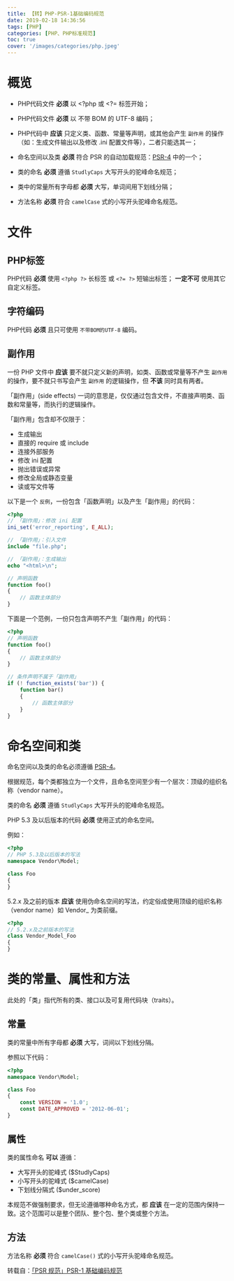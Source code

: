 ```yaml
---
title: 【转】PHP-PSR-1基础编码规范
date: 2019-02-18 14:36:56
tags: [PHP]
categories: [PHP、PHP标准规范]
toc: true
cover: '/images/categories/php.jpeg'
---
```


# 概览

- PHP代码文件 **必须** 以 <?php 或 <?= 标签开始；

- PHP代码文件 **必须** 以 不带 BOM 的 UTF-8 编码；

- PHP代码中 **应该** 只定义类、函数、常量等声明，或其他会产生 `副作用` 的操作（如：生成文件输出以及修改 .ini 配置文件等），二者只能选其一；

- 命名空间以及类 **必须** 符合 PSR 的自动加载规范：[PSR-4]() 中的一个；

- 类的命名 **必须** 遵循 `StudlyCaps` 大写开头的驼峰命名规范；

- 类中的常量所有字母都 **必须** 大写，单词间用下划线分隔；

- 方法名称 **必须** 符合 `camelCase` 式的小写开头驼峰命名规范。

# 文件

## PHP标签

PHP代码 **必须** 使用 `<?php ?>` 长标签 或 `<?= ?>` 短输出标签；
**一定不可** 使用其它自定义标签。

## 字符编码

PHP代码 **必须** 且只可使用 `不带BOM的UTF-8` 编码。

## 副作用

一份 PHP 文件中 **应该** 要不就只定义新的声明，如类、函数或常量等不产生 `副作用` 的操作，要不就只书写会产生 `副作用` 的逻辑操作，但 **不该** 同时具有两者。

「副作用」(side effects) 一词的意思是，仅仅通过包含文件，不直接声明类、函数和常量等，而执行的逻辑操作。

「副作用」包含却不仅限于：

- 生成输出
- 直接的 require 或 include
- 连接外部服务
- 修改 ini 配置
- 抛出错误或异常
- 修改全局或静态变量
- 读或写文件等

以下是一个 `反例`，一份包含「函数声明」以及产生「副作用」的代码：

```php
<?php
// 「副作用」：修改 ini 配置
ini_set('error_reporting', E_ALL);

// 「副作用」：引入文件
include "file.php";

// 「副作用」：生成输出
echo "<html>\n";

// 声明函数
function foo()
{
    // 函数主体部分
}
```

下面是一个范例，一份只包含声明不产生「副作用」的代码：
```php
<?php
// 声明函数
function foo()
{
    // 函数主体部分
}

// 条件声明不属于「副作用」
if (! function_exists('bar')) {
    function bar()
    {
        // 函数主体部分
    }
}
```

# 命名空间和类

命名空间以及类的命名必须遵循 [PSR-4]()。

根据规范，每个类都独立为一个文件，且命名空间至少有一个层次：顶级的组织名称（vendor name）。

类的命名 **必须** 遵循 `StudlyCaps` 大写开头的驼峰命名规范。

PHP 5.3 及以后版本的代码 **必须** 使用正式的命名空间。

例如：

```php
<?php
// PHP 5.3及以后版本的写法
namespace Vendor\Model;

class Foo
{
}
```
5.2.x 及之前的版本 **应该** 使用伪命名空间的写法，约定俗成使用顶级的组织名称（vendor name）如 Vendor_ 为类前缀。
```php
<?php
// 5.2.x及之前版本的写法
class Vendor_Model_Foo
{
}
```

# 类的常量、属性和方法

此处的「类」指代所有的类、接口以及可复用代码块（traits）。

## 常量

类的常量中所有字母都 **必须** 大写，词间以下划线分隔。

参照以下代码：
```php
<?php
namespace Vendor\Model;

class Foo
{
    const VERSION = '1.0';
    const DATE_APPROVED = '2012-06-01';
}
```

##  属性

类的属性命名 **可以** 遵循：

- 大写开头的驼峰式 ($StudlyCaps)
- 小写开头的驼峰式 ($camelCase)
- 下划线分隔式 ($under_score)

本规范不做强制要求，但无论遵循哪种命名方式，都 **应该** 在一定的范围内保持一致。这个范围可以是整个团队、整个包、整个类或整个方法。


## 方法

方法名称 **必须** 符合 `camelCase()` 式的小写开头驼峰命名规范。

转载自：[「PSR 规范」PSR-1 基础编码规范](https://learnku.com/laravel/t/2078/psr-specification-psr-1-basic-coding-specification)